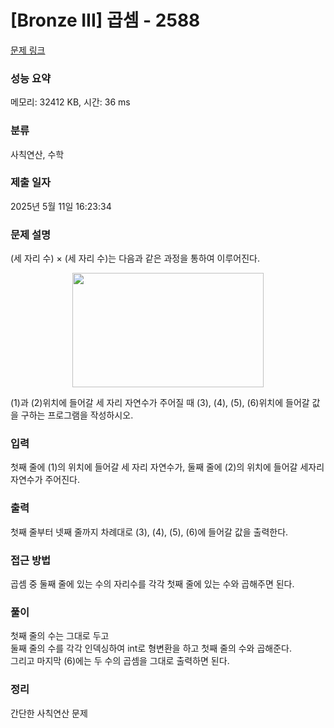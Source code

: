 # [Bronze III] 곱셈 - 2588 

[문제 링크](https://www.acmicpc.net/problem/2588) 

### 성능 요약

메모리: 32412 KB, 시간: 36 ms

### 분류

사칙연산, 수학

### 제출 일자

2025년 5월 11일 16:23:34

### 문제 설명

<p>(세 자리 수) × (세 자리 수)는 다음과 같은 과정을 통하여 이루어진다.</p>

<p style="text-align: center;"><img alt="" src="https://www.acmicpc.net/upload/images/f5NhGHVLM4Ix74DtJrwfC97KepPl27s%20(1).png" style="width: 306px; height: 183px; "></p>

<p>(1)과 (2)위치에 들어갈 세 자리 자연수가 주어질 때 (3), (4), (5), (6)위치에 들어갈 값을 구하는 프로그램을 작성하시오.</p>

### 입력 

 <p>첫째 줄에 (1)의 위치에 들어갈 세 자리 자연수가, 둘째 줄에 (2)의 위치에 들어갈 세자리 자연수가 주어진다.</p>

### 출력 

 <p>첫째 줄부터 넷째 줄까지 차례대로 (3), (4), (5), (6)에 들어갈 값을 출력한다.</p>

### 접근 방법
곱셈 중 둘째 줄에 있는 수의 자리수를 각각 첫째 줄에 있는 수와 곱해주면 된다.

### 풀이
첫째 줄의 수는 그대로 두고   
둘째 줄의 수를 각각 인덱싱하여 int로 형변환을 하고 첫째 줄의 수와 곱해준다.   
그리고 마지막 (6)에는 두 수의 곱셈을 그대로 출력하면 된다.

### 정리
간단한 사칙연산 문제
